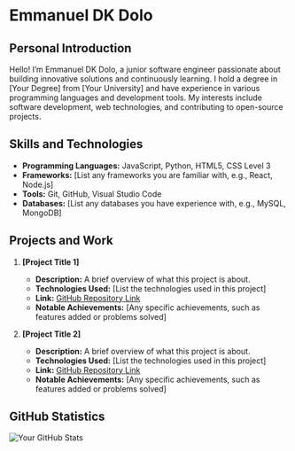 # Emmanuel DK Dolo

## Personal Introduction
Hello! I’m Emmanuel DK Dolo, a junior software engineer passionate about building innovative solutions and continuously learning. I hold a degree in [Your Degree] from [Your University] and have experience in various programming languages and development tools. My interests include software development, web technologies, and contributing to open-source projects.

## Skills and Technologies
- **Programming Languages:** JavaScript, Python, HTML5, CSS Level 3
- **Frameworks:** [List any frameworks you are familiar with, e.g., React, Node.js]
- **Tools:** Git, GitHub, Visual Studio Code
- **Databases:** [List any databases you have experience with, e.g., MySQL, MongoDB]

## Projects and Work
1. **[Project Title 1]**
   - **Description:** A brief overview of what this project is about.
   - **Technologies Used:** [List the technologies used in this project]
   - **Link:** [GitHub Repository Link](https://github.com/YourGitHubUsername/ProjectTitle1)
   - **Notable Achievements:** [Any specific achievements, such as features added or problems solved]

2. **[Project Title 2]**
   - **Description:** A brief overview of what this project is about.
   - **Technologies Used:** [List the technologies used in this project]
   - **Link:** [GitHub Repository Link](https://github.com/YourGitHubUsername/ProjectTitle2)
   - **Notable Achievements:** [Any specific achievements, such as features added or problems solved]

## GitHub Statistics
![Your GitHub Stats](https://github-readme-stats.vercel.app/api?username=YourGitHubUsername&show_icons=true&hide_title=true&count_private=true)
